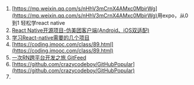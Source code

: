 1. [https://mp.weixin.qq.com/s/nHhV3mCrnX4AMxc0MbirWg](https://mp.weixin.qq.com/s/nHhV3mCrnX4AMxc0MbirWg) ​用expo，从0到1 轻松学react native
2. [React Native开源项目-仿美团客户端\(Android、iOS双适配\)](https://github.com/huanxsd/MeiTuan)
3. [学习React-native需要的几个项目](http://www.jianshu.com/p/417e574082ed)
4. [https://coding.imooc.com/class/89.html](https://coding.imooc.com/class/89.html)
5. [一次RN跨平台开发之旅 GitFeed   ](http://xiekw2010.github.io/2016/02/11/2016-02-11-rngitfeed/)
6. [https://github.com/crazycodeboy/GitHubPopular](https://github.com/crazycodeboy/GitHubPopular)
7. 


